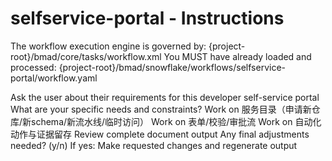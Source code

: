 # selfservice-portal - Instructions

<critical>The workflow execution engine is governed by: {project-root}/bmad/core/tasks/workflow.xml</critical>
<critical>You MUST have already loaded and processed: {project-root}/bmad/snowflake/workflows/selfservice-portal/workflow.yaml</critical>

<workflow>

<step n="1" goal="Understand Requirements">
<action>Ask the user about their requirements for this developer self-service portal</action>
<ask>What are your specific needs and constraints?</ask>
</step>

<step n="2" goal="服务目录（申请新仓库/新Schema/新流水线/临时访问）">
<action>Work on 服务目录（申请新仓库/新schema/新流水线/临时访问）</action>
<template-output section="catalog"/>
</step>

<step n="3" goal="表单/校验/审批流">
<action>Work on 表单/校验/审批流</action>
<template-output section="forms"/>
</step>

<step n="4" goal="自动化动作与证据留存">
<action>Work on 自动化动作与证据留存</action>
<template-output section="automation"/>
</step>

<step n="5" goal="Review and Finalize">
<action>Review complete document output</action>
<ask>Any final adjustments needed? (y/n)</ask>
<check>If yes:</check>
  <action>Make requested changes and regenerate output</action>
</step>

</workflow>

